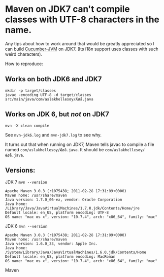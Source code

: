 # Maven on JDK7 can't compile classes with UTF-8 characters in the name.

Any tips about how to work around that would be greatly appreciated so I can build [Cucumber-JVM](https://github.com/cucumber/cucumber-jvm) on JDK7. (Its i18n support uses classes with such weird characters).

How to reproduce:

## Works on both JDK6 and JDK7

```
mkdir -p target/classes
javac -encoding UTF-8 -d target/classes src/main/java/com/aslakhellesoy/Æøå.java
```

## Works on JDK 6, but *not* on JDK7

```
mvn -X clean compile
```

See `mvn-jdk6.log` and `mvn-jdk7.log` to see why.

It turns out that when running on JDK7, Maven tells javac to compile a file named `com/aslakhellesoy/Æøå.java`. It should be `com/aslakhellesoy/Æøå.java`.

## Versions:

JDK 7 `mvn --version`

```
Apache Maven 3.0.3 (r1075438; 2011-02-28 17:31:09+0000)
Maven home: /usr/share/maven
Java version: 1.7.0_06-ea, vendor: Oracle Corporation
Java home: /Library/Java/JavaVirtualMachines/1.7.0.jdk/Contents/Home/jre
Default locale: en_US, platform encoding: UTF-8
OS name: "mac os x", version: "10.7.4", arch: "x86_64", family: "mac"
```

JDK 6 `mvn --version`

```
Apache Maven 3.0.3 (r1075438; 2011-02-28 17:31:09+0000)
Maven home: /usr/share/maven
Java version: 1.6.0_33, vendor: Apple Inc.
Java home: /System/Library/Java/JavaVirtualMachines/1.6.0.jdk/Contents/Home
Default locale: en_US, platform encoding: MacRoman
OS name: "mac os x", version: "10.7.4", arch: "x86_64", family: "mac"
```

Maven

